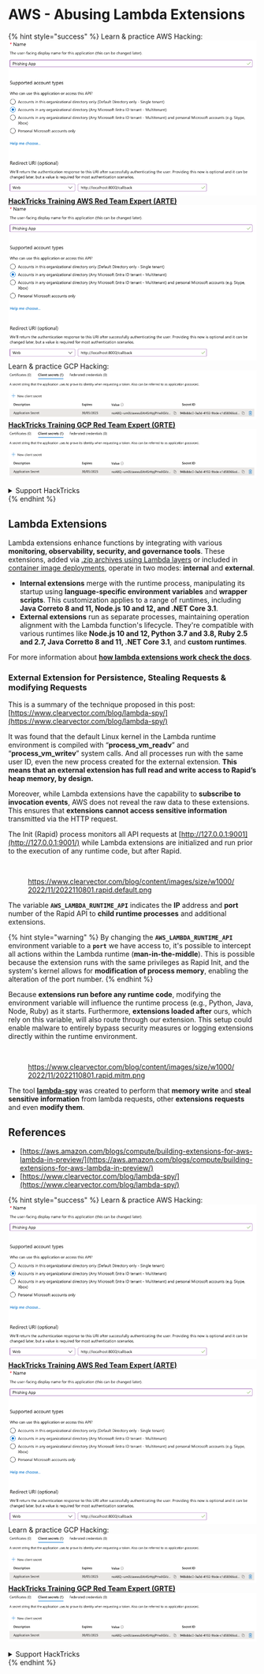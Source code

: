 # AWS - Abusing Lambda Extensions

{% hint style="success" %}
Learn & practice AWS Hacking:<img src="../../../../.gitbook/assets/image (1).png" alt="" data-size="line">[**HackTricks Training AWS Red Team Expert (ARTE)**](https://training.hacktricks.xyz/courses/arte)<img src="../../../../.gitbook/assets/image (1).png" alt="" data-size="line">\
Learn & practice GCP Hacking: <img src="../../../../.gitbook/assets/image (2).png" alt="" data-size="line">[**HackTricks Training GCP Red Team Expert (GRTE)**<img src="../../../../.gitbook/assets/image (2).png" alt="" data-size="line">](https://training.hacktricks.xyz/courses/grte)

<details>

<summary>Support HackTricks</summary>

* Check the [**subscription plans**](https://github.com/sponsors/carlospolop)!
* **Join the** 💬 [**Discord group**](https://discord.gg/hRep4RUj7f) or the [**telegram group**](https://t.me/peass) or **follow** us on **Twitter** 🐦 [**@hacktricks\_live**](https://twitter.com/hacktricks\_live)**.**
* **Share hacking tricks by submitting PRs to the** [**HackTricks**](https://github.com/carlospolop/hacktricks) and [**HackTricks Cloud**](https://github.com/carlospolop/hacktricks-cloud) github repos.

</details>
{% endhint %}

## Lambda Extensions

Lambda extensions enhance functions by integrating with various **monitoring, observability, security, and governance tools**. These extensions, added via [.zip archives using Lambda layers](https://docs.aws.amazon.com/lambda/latest/dg/configuration-layers.html) or included in [container image deployments](https://aws.amazon.com/blogs/compute/working-with-lambda-layers-and-extensions-in-container-images/), operate in two modes: **internal** and **external**.

* **Internal extensions** merge with the runtime process, manipulating its startup using **language-specific environment variables** and **wrapper scripts**. This customization applies to a range of runtimes, including **Java Correto 8 and 11, Node.js 10 and 12, and .NET Core 3.1**.
* **External extensions** run as separate processes, maintaining operation alignment with the Lambda function's lifecycle. They're compatible with various runtimes like **Node.js 10 and 12, Python 3.7 and 3.8, Ruby 2.5 and 2.7, Java Corretto 8 and 11, .NET Core 3.1**, and **custom runtimes**.

For more information about [**how lambda extensions work check the docs**](https://docs.aws.amazon.com/lambda/latest/dg/runtimes-extensions-api.html).

### External Extension for Persistence, Stealing Requests & modifying Requests

This is a summary of the technique proposed in this post: [https://www.clearvector.com/blog/lambda-spy/](https://www.clearvector.com/blog/lambda-spy/)

It was found that the default Linux kernel in the Lambda runtime environment is compiled with “**process\_vm\_readv**” and “**process\_vm\_writev**” system calls. And all processes run with the same user ID, even the new process created for the external extension. **This means that an external extension has full read and write access to Rapid’s heap memory, by design.**

Moreover, while Lambda extensions have the capability to **subscribe to invocation events**, AWS does not reveal the raw data to these extensions. This ensures that **extensions cannot access sensitive information** transmitted via the HTTP request.

The Init (Rapid) process monitors all API requests at [http://127.0.0.1:9001](http://127.0.0.1:9001/) while Lambda extensions are initialized and run prior to the execution of any runtime code, but after Rapid.

<figure><img src="../../../../.gitbook/assets/image (254).png" alt=""><figcaption><p><a href="https://www.clearvector.com/blog/content/images/size/w1000/2022/11/2022110801.rapid.default.png">https://www.clearvector.com/blog/content/images/size/w1000/2022/11/2022110801.rapid.default.png</a></p></figcaption></figure>

The variable **`AWS_LAMBDA_RUNTIME_API`** indicates the **IP** address and **port** number of the Rapid API to **child runtime processes** and additional extensions.

{% hint style="warning" %}
By changing the **`AWS_LAMBDA_RUNTIME_API`** environment variable to a **`port`** we have access to, it's possible to intercept all actions within the Lambda runtime (**man-in-the-middle**). This is possible because the extension runs with the same privileges as Rapid Init, and the system's kernel allows for **modification of process memory**, enabling the alteration of the port number.
{% endhint %}

Because **extensions run before any runtime code**, modifying the environment variable will influence the runtime process (e.g., Python, Java, Node, Ruby) as it starts. Furthermore, **extensions loaded after** ours, which rely on this variable, will also route through our extension. This setup could enable malware to entirely bypass security measures or logging extensions directly within the runtime environment.

<figure><img src="../../../../.gitbook/assets/image (267).png" alt=""><figcaption><p><a href="https://www.clearvector.com/blog/content/images/size/w1000/2022/11/2022110801.rapid.mitm.png">https://www.clearvector.com/blog/content/images/size/w1000/2022/11/2022110801.rapid.mitm.png</a></p></figcaption></figure>

The tool [**lambda-spy**](https://github.com/clearvector/lambda-spy) was created to perform that **memory write** and **steal sensitive information** from lambda requests, other **extensions** **requests** and even **modify them**.

## References

* [https://aws.amazon.com/blogs/compute/building-extensions-for-aws-lambda-in-preview/](https://aws.amazon.com/blogs/compute/building-extensions-for-aws-lambda-in-preview/)
* [https://www.clearvector.com/blog/lambda-spy/](https://www.clearvector.com/blog/lambda-spy/)

{% hint style="success" %}
Learn & practice AWS Hacking:<img src="../../../../.gitbook/assets/image (1).png" alt="" data-size="line">[**HackTricks Training AWS Red Team Expert (ARTE)**](https://training.hacktricks.xyz/courses/arte)<img src="../../../../.gitbook/assets/image (1).png" alt="" data-size="line">\
Learn & practice GCP Hacking: <img src="../../../../.gitbook/assets/image (2).png" alt="" data-size="line">[**HackTricks Training GCP Red Team Expert (GRTE)**<img src="../../../../.gitbook/assets/image (2).png" alt="" data-size="line">](https://training.hacktricks.xyz/courses/grte)

<details>

<summary>Support HackTricks</summary>

* Check the [**subscription plans**](https://github.com/sponsors/carlospolop)!
* **Join the** 💬 [**Discord group**](https://discord.gg/hRep4RUj7f) or the [**telegram group**](https://t.me/peass) or **follow** us on **Twitter** 🐦 [**@hacktricks\_live**](https://twitter.com/hacktricks\_live)**.**
* **Share hacking tricks by submitting PRs to the** [**HackTricks**](https://github.com/carlospolop/hacktricks) and [**HackTricks Cloud**](https://github.com/carlospolop/hacktricks-cloud) github repos.

</details>
{% endhint %}
